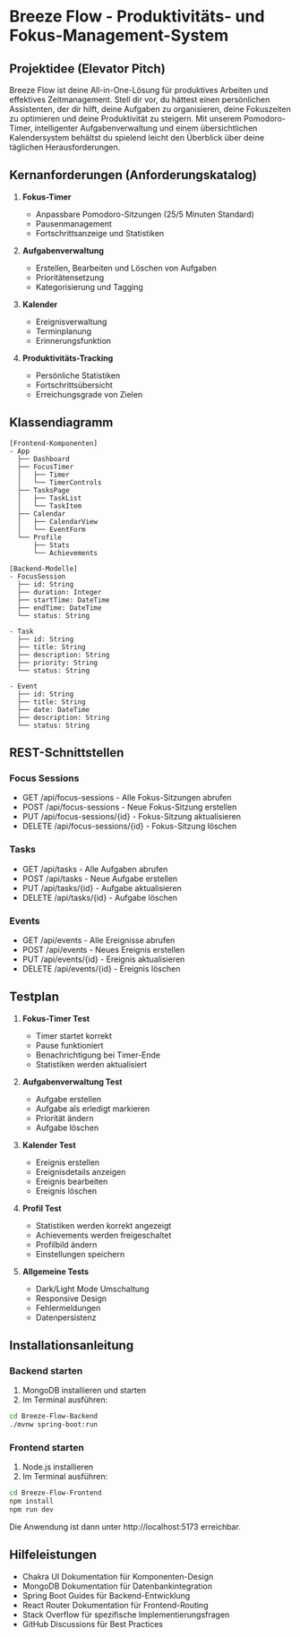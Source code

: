 # Breeze Flow - Produktivitäts- und Fokus-Management-System

## Projektidee (Elevator Pitch)
Breeze Flow ist deine All-in-One-Lösung für produktives Arbeiten und effektives Zeitmanagement. Stell dir vor, du hättest einen persönlichen Assistenten, der dir hilft, deine Aufgaben zu organisieren, deine Fokuszeiten zu optimieren und deine Produktivität zu steigern. Mit unserem Pomodoro-Timer, intelligenter Aufgabenverwaltung und einem übersichtlichen Kalendersystem behältst du spielend leicht den Überblick über deine täglichen Herausforderungen.

## Kernanforderungen (Anforderungskatalog)
1. **Fokus-Timer**
   - Anpassbare Pomodoro-Sitzungen (25/5 Minuten Standard)
   - Pausenmanagement
   - Fortschrittsanzeige und Statistiken

2. **Aufgabenverwaltung**
   - Erstellen, Bearbeiten und Löschen von Aufgaben
   - Prioritätensetzung
   - Kategorisierung und Tagging

3. **Kalender**
   - Ereignisverwaltung
   - Terminplanung
   - Erinnerungsfunktion

4. **Produktivitäts-Tracking**
   - Persönliche Statistiken
   - Fortschrittsübersicht
   - Erreichungsgrade von Zielen

## Klassendiagramm
```
[Frontend-Komponenten]
- App
  ├── Dashboard
  ├── FocusTimer
  │   ├── Timer
  │   └── TimerControls
  ├── TasksPage
  │   ├── TaskList
  │   └── TaskItem
  ├── Calendar
  │   ├── CalendarView
  │   └── EventForm
  └── Profile
      ├── Stats
      └── Achievements

[Backend-Modelle]
- FocusSession
  ├── id: String
  ├── duration: Integer
  ├── startTime: DateTime
  ├── endTime: DateTime
  └── status: String

- Task
  ├── id: String
  ├── title: String
  ├── description: String
  ├── priority: String
  └── status: String

- Event
  ├── id: String
  ├── title: String
  ├── date: DateTime
  ├── description: String
  └── status: String
```

## REST-Schnittstellen
### Focus Sessions
- GET /api/focus-sessions - Alle Fokus-Sitzungen abrufen
- POST /api/focus-sessions - Neue Fokus-Sitzung erstellen
- PUT /api/focus-sessions/{id} - Fokus-Sitzung aktualisieren
- DELETE /api/focus-sessions/{id} - Fokus-Sitzung löschen

### Tasks
- GET /api/tasks - Alle Aufgaben abrufen
- POST /api/tasks - Neue Aufgabe erstellen
- PUT /api/tasks/{id} - Aufgabe aktualisieren
- DELETE /api/tasks/{id} - Aufgabe löschen

### Events
- GET /api/events - Alle Ereignisse abrufen
- POST /api/events - Neues Ereignis erstellen
- PUT /api/events/{id} - Ereignis aktualisieren
- DELETE /api/events/{id} - Ereignis löschen

## Testplan
1. **Fokus-Timer Test**
   - Timer startet korrekt
   - Pause funktioniert
   - Benachrichtigung bei Timer-Ende
   - Statistiken werden aktualisiert

2. **Aufgabenverwaltung Test**
   - Aufgabe erstellen
   - Aufgabe als erledigt markieren
   - Priorität ändern
   - Aufgabe löschen

3. **Kalender Test**
   - Ereignis erstellen
   - Ereignisdetails anzeigen
   - Ereignis bearbeiten
   - Ereignis löschen

4. **Profil Test**
   - Statistiken werden korrekt angezeigt
   - Achievements werden freigeschaltet
   - Profilbild ändern
   - Einstellungen speichern

5. **Allgemeine Tests**
   - Dark/Light Mode Umschaltung
   - Responsive Design
   - Fehlermeldungen
   - Datenpersistenz

## Installationsanleitung

### Backend starten
1. MongoDB installieren und starten
2. Im Terminal ausführen:
```bash
cd Breeze-Flow-Backend
./mvnw spring-boot:run
```

### Frontend starten
1. Node.js installieren
2. Im Terminal ausführen:
```bash
cd Breeze-Flow-Frontend
npm install
npm run dev
```

Die Anwendung ist dann unter http://localhost:5173 erreichbar.

## Hilfeleistungen
- Chakra UI Dokumentation für Komponenten-Design
- MongoDB Dokumentation für Datenbankintegration
- Spring Boot Guides für Backend-Entwicklung
- React Router Dokumentation für Frontend-Routing
- Stack Overflow für spezifische Implementierungsfragen
- GitHub Discussions für Best Practices
